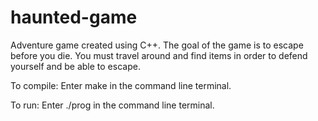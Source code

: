 # haunted-game
Adventure game created using C++. The goal of the game is to escape before you die. You must travel around and find items in order to defend yourself and be able to escape.

To compile: 
Enter make in the command line terminal.

To run:
Enter ./prog in the command line terminal.